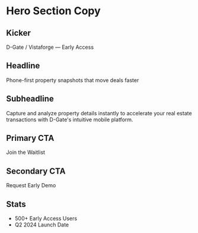 # Hero Section Copy

## Kicker
D-Gate / Vistaforge — Early Access

## Headline
Phone-first property snapshots that move deals faster

## Subheadline
Capture and analyze property details instantly to accelerate your real estate transactions with D-Gate's intuitive mobile platform.

## Primary CTA
Join the Waitlist

## Secondary CTA
Request Early Demo

## Stats
- 500+ Early Access Users
- Q2 2024 Launch Date

